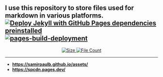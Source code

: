 ## I use this repository to store files used for markdown in various platforms.  [![Deploy Jekyll with GitHub Pages dependencies preinstalled](https://github.com/SamirPaulb/assets/actions/workflows/jekyll-gh-pages.yml/badge.svg)](https://github.com/SamirPaulb/assets/actions/workflows/jekyll-gh-pages.yml)  [![pages-build-deployment](https://github.com/SamirPaulb/assets/actions/workflows/pages/pages-build-deployment/badge.svg)](https://github.com/SamirPaulb/assets/actions/workflows/pages/pages-build-deployment)

<p align="center">
<a href="#"> 
<img alt="Size" src="https://img.shields.io/github/repo-size/SamirPaulb/assets?style=for-the-badge"> 
<img alt="File Count" src="https://img.shields.io/github/directory-file-count/SamirPaulb/assets?style=for-the-badge"> 
</a>
</p>

---

- **https://samirpaulb.github.io/assets/**
- **https://spcdn.pages.dev/**

